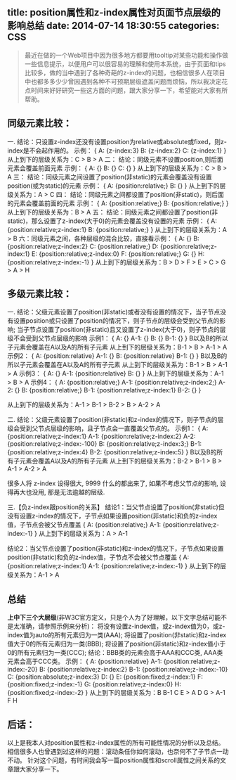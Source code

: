 title: position属性和z-index属性对页面节点层级的影响总结
date: 2014-07-14 18:30:55
categories: CSS
---
> 最近在做的一个Web项目中因为很多地方都要用tooltip对某些功能和操作做一些信息提示，以便用户可以很容易的理解和使用本系统，由于页面和tips比较多，做的当中遇到了各种奇葩的z-index的问题，也相信很多人在项目中也都多多少少曾因遇到各种不可预期层级遮盖问题而烦恼，所以我决定花点时间来好好研究一些这方面的问题，跟大家分享一下，希望能对大家有所帮助。

## 同级元素比较：
一.
结论：只设置z-index还没有设置position为relative或absolute或fixed，则z-index是不会起作用的。
示例：
{
A: {z-index:3}
B: {z-index:2}
C: {z-index:1}
}
从上到下的层级关系为：C > B > A
二：
结论：同级元素不设置position,则后面元素会覆盖前面元素
示例：
{
A: {}
B: {}
C: {}
}
从上到下的层级关系为：C > B > A
三：
结论：同级元素之间设置了position(非static)的元素会覆盖没有设置position(或为static)的元素
示例：
{
A: {position:relative;}
B: {}
}
从上到下的层级关系为：A > C
四：
结论：同级元素之间都设置了position(非static)，则后面的元素会覆盖前面的元素
示例：
{
A: {position:relative;}
B: {position:relative;}
}
从上到下的层级关系为：B > A
五：
结论：同级元素之间都设置了position(非static)，那么设置了z-index(大于0)的元素会覆盖没有设置的元素
示例：
{
A: {position:relative;z-index:1}
B: {position:relative;}
}
从上到下的层级关系为：A > B
六：同级元素之间，各种层级的混合比较，直接看示例：
{
A: {}
B: {position:relative;z-index:2}
C: {position:relative;}
D: {position:relative;z-index:1}
E: {position:relative;z-index:0}
F: {position:relative;}
G: {}
H: {position:relative;z-index:-1}
}
从上到下的层级关系为：B > D > F > E > C > G > A > H

## 多级元素比较：
一.
结论：父级元素设置了position(非static)或者没有设置的情况下，当子节点没有设置position或只设置了position的情况下，则子节点的层级会受到父节点的影响; 当子节点设置了position(非static)且又设置了z-index(大于0)，则子节点的层级不会受到父节点层级的影响
示例1：
{
A: {}
A-1: {}
B: {}
B-1: {}
}
B以及B的所以子元素会覆盖在A以及A的所有子元素
从上到下的层级关系为：B-1 > B > A-1 > A
示例2：
{
A: {position:relative}
A-1: {}
B: {position:relative}
B-1: {}
}
B以及B的所以子元素会覆盖在A以及A的所有子元素
从上到下的层级关系为：B-1 > B > A-1 > A
示例3：
{
A: {}
A-1: {position:relative}
B: {}
}
从上到下的层级关系为：A-1 > B > A
示例4：
{
A: {position:relative;}
A-1: {position:relative;z-index:2;}
A-2: {}
B: {position:relative;}
B-1: {position:relative;z-index:1}
B-2: {}
}

从上到下的层级关系为：A-1 > B-1 > B-2 > B > A-2 > A

二.
结论：父级元素设置了position(非static)和z-index的情况下，则子节点的层级会受到父节点层级的影响，且子节点会一直覆盖父节点的。
示例1：
{
A: {position:relative;z-index:1}
A-1: {position:relative;z-index:2}
A-2: {position:relative;z-index:-100}
B: {position:relative;z-index:3;}
B-1: {position:relative;z-index:4}
B-2: {position:relative;z-index:5}
}
B以及B的所有子元素会覆盖A以及A的所有子元素
从上到下的层级关系为：B-2 > B-1 > B > A-1 > A-2 > A

很多人将 z-index 设得很大, 9999 什么的都出来了, 如果不考虑父节点的影响, 设得再大也没用, 那是无法逾越的层级.

三.【负z-index跟position的关系】
结论1：当父节点设置了position(非static)但没有设置z-index的情况下，子节点如果设置position(非static)和负的z-index值，子节点会被父节点覆盖
{
A: {position:relative;}
A-1: {position:relative;z-index:-1}
}
从上到下的层级关系为：A > A-1

结论2：当父节点设置了position(非static)和z-index的情况下，子节点如果设置position(非static)和负的z-index值，子节点不会被父节点覆盖
{
A: {position:relative;z-index:1}
A-1: {position:relative;z-index:-1}
}
从上到下的层级关系为：A-1 > A

## 总结
__上中下三个大层级__(非W3C官方定义，只是个人为了好理解，以下文字总结可能不是太准确，请参照示例来分析)：
将没有设置z-index值，或z-index值为0，或z-index值为auto的所有元素归为一类(AAA);
将设置了position(非static)和z-index值大于0的所有元素归为一类(BBB);
将设置了position(非static)和z-index值小于0的所有元素归为一类(CCC);
结论：BBB类的元素会高于AAA和CCC类, AAA类元素会高于CCC类。
示例：
{
A: {position:relative}
A-1: {position:relative;z-index:-20}
B: {position:relative;z-index:2}
B-1: {position:relative;z-index:-10}
C: {position:absolute;z-index:3}
D: {}
E: {position:fixed;z-index:1}
F: {position:fixed;z-index:-1}
G: {position:relative;z-index:0}
H: {position:fixed;z-index:-2}
}
从上到下的层级关系为：B B-1 C E > A D G > A-1 F H

## 后话：
以上是我本人对position属性和z-index属性的所有可能性情况的分析以及总结。相信很多人也曾遇到过这样的问题：滚动条任你如何滚动，也奈何不了子节点一动不动。 针对这个问题，有时间我会写一篇position属性和scroll属性之间关系的文章跟大家分享一下。